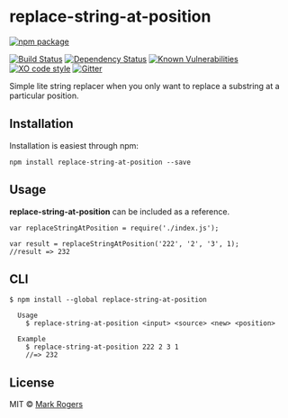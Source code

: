 # replace-string-at-position

[![npm package](https://nodei.co/npm/replace-string-at-position.png?downloads=true&downloadRank=true&stars=true)](https://nodei.co/npm/replace-string-at-position/)

[![Build Status](https://img.shields.io/travis/m4bwav/replace-string-at-position/master.svg)](https://travis-ci.org/m4bwav/replace-string-at-position)
[![Dependency Status](https://img.shields.io/david/m4bwav/replace-string-at-position.svg)](https://david-dm.org/m4bwav/replace-string-at-position)
[![Known Vulnerabilities](https://snyk.io/test/npm/replace-string-at-position/badge.svg?style=flat-square)](https://snyk.io/test/npm/replace-string-at-position)
[![XO code style](https://img.shields.io/badge/code_style-XO-5ed9c7.svg)](https://github.com/sindresorhus/xo)
[![Gitter](https://badges.gitter.im/m4bwav/replace-string-at-position.svg)](https://gitter.im/m4bwav/replace-string-at-position?utm_source=badge&utm_medium=badge&utm_campaign=pr-badge)

Simple lite string replacer when you only want to replace a substring at a particular position.

## Installation

Installation is easiest through npm:

`npm install replace-string-at-position --save`


## Usage

**replace-string-at-position** can be included as a reference.

```
var replaceStringAtPosition = require('./index.js');

var result = replaceStringAtPosition('222', '2', '3', 1);
//result => 232
```

## CLI

```
$ npm install --global replace-string-at-position
```

```
  Usage
    $ replace-string-at-position <input> <source> <new> <position>

  Example
    $ replace-string-at-position 222 2 3 1
    //=> 232
```

## License

MIT © [Mark Rogers](http://www.markdavidrogers.com)
